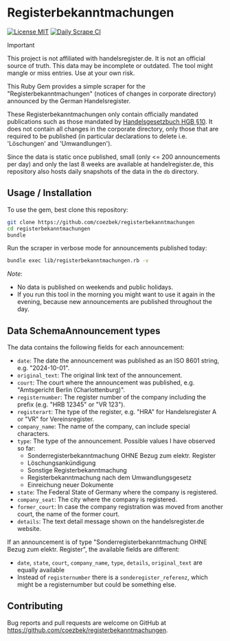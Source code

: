 # Registerbekanntmachungen

[![License MIT](https://img.shields.io/badge/license-MIT-blue.svg)](./LICENSE)
[![Daily Scrape CI](https://github.com/coezbek/registerbekanntmachungen/actions/workflows/daily_scrape.yml/badge.svg)](./actions/workflows/daily_scrape.yml) 

> [!IMPORTANT]
> This project is not affiliated with handelsregister.de. It is not an official source of truth. This data may be incomplete or outdated. The tool might mangle or miss entries. Use at your own risk.

This Ruby Gem provides a simple scraper for the "Registerbekanntmachungen" (notices of changes in corporate directory) announced by the German Handelsregister.

These Registerbekanntmachungen only contain officially mandated publications such as those mandated by [Handelsgesetzbuch HGB §10](https://www.gesetze-im-internet.de/hgb/__10.html). It does not contain all changes in the corporate directory, only those that are required to be published (in particular declarations to delete i.e. 'Löschungen' and 'Umwandlungen'). 

Since the data is static once published, small (only <= 200 announcements per day) and only the last 8 weeks are available at handelregister.de, this repository also hosts daily snapshots of the data in the `db` directory.

## Usage / Installation

To use the gem, best clone this repository:

```bash
git clone https://github.com/coezbek/registerbekanntmachungen
cd registerbekanntmachungen
bundle
```

Run the scraper in verbose mode for announcements published today:

```bash
bundle exec lib/registerbekanntmachungen.rb -v
```

*Note*: 
- No data is published on weekends and public holidays.
- If you run this tool in the morning you might want to use it again in the evening, because new announcements are published throughout the day.

## Data SchemaAnnouncement types

The data contains the following fields for each announcement:

- `date`: The date the announcement was published as an ISO 8601 string, e.g. "2024-10-01".
- `original_text`: The original link text of the announcement.
- `court`: The court where the announcement was published, e.g. "Amtsgericht Berlin (Charlottenburg)".
- `registernumber`: The register number of the company including the prefix (e.g. "HRB 12345" or "VR 123").
- `registerart`: The type of the register, e.g. "HRA" for Handelsregister A or "VR" for Vereinsregister.
- `company_name`: The name of the company, can include special characters.
- `type`: The type of the announcement. Possible values I have observed so far:
  - Sonderregisterbekanntmachung OHNE Bezug zum elektr. Register
  - Löschungsankündigung
  - Sonstige Registerbekanntmachung
  - Registerbekanntmachung nach dem Umwandlungsgesetz
  - Einreichung neuer Dokumente
- `state`: The Federal State of Germany where the company is registered.
- `company_seat`: The city where the company is registered.
- `former_court`: In case the company registration was moved from another court, the name of the former court.
- `details`: The text detail message shown on the handelsregister.de website.

If an announcement is of type "Sonderregisterbekanntmachung OHNE Bezug zum elektr. Register", the available fields are different:

- `date`, `state`, `court`, `company_name`, `type`, `details`, `original_text` are equally available
- Instead of `registernumber` there is a `sonderegister_referenz`, which might be a registernumber but could be something else.

## Contributing

Bug reports and pull requests are welcome on GitHub at https://github.com/coezbek/registerbekanntmachungen.
